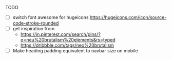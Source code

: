 TODO

- [ ] switch font awesome for hugeicons https://hugeicons.com/icon/source-code-stroke-rounded
- [ ] get inspiration from
  - https://in.pinterest.com/search/pins/?q=neu%20brutalism%20elements&rs=typed
  - https://dribbble.com/tags/neo%20brutalism
- [ ] Make heading padding equivalent to navbar size on mobile
